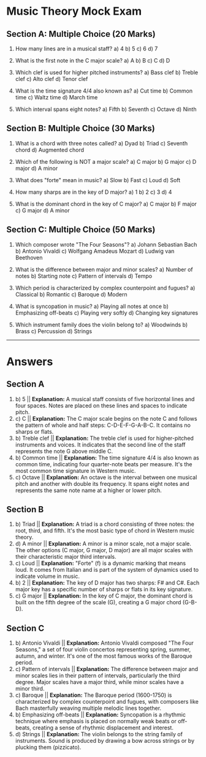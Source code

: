 # Music Theory Mock Exam

## Section A: Multiple Choice (20 Marks)

1.  How many lines are in a musical staff?
    a) 4
    b) 5
    c) 6
    d) 7

2.  What is the first note in the C major scale?
    a) A
    b) B
    c) C
    d) D

3.  Which clef is used for higher pitched instruments?
    a) Bass clef
    b) Treble clef
    c) Alto clef
    d) Tenor clef

4.  What is the time signature 4/4 also known as?
    a) Cut time
    b) Common time
    c) Waltz time
    d) March time

5.  Which interval spans eight notes?
    a) Fifth
    b) Seventh
    c) Octave
    d) Ninth

## Section B: Multiple Choice (30 Marks)

1.  What is a chord with three notes called?
    a) Dyad
    b) Triad
    c) Seventh chord
    d) Augmented chord

2.  Which of the following is NOT a major scale?
    a) C major
    b) G major
    c) D major
    d) A minor

3.  What does "forte" mean in music?
    a) Slow
    b) Fast
    c) Loud
    d) Soft

4.  How many sharps are in the key of D major?
    a) 1
    b) 2
    c) 3
    d) 4

5.  What is the dominant chord in the key of C major?
    a) C major
    b) F major
    c) G major
    d) A minor

## Section C: Multiple Choice (50 Marks)

1.  Which composer wrote "The Four Seasons"?
    a) Johann Sebastian Bach
    b) Antonio Vivaldi
    c) Wolfgang Amadeus Mozart
    d) Ludwig van Beethoven

2.  What is the difference between major and minor scales?
    a) Number of notes
    b) Starting note
    c) Pattern of intervals
    d) Tempo

3.  Which period is characterized by complex counterpoint and fugues?
    a) Classical
    b) Romantic
    c) Baroque
    d) Modern

4.  What is syncopation in music?
    a) Playing all notes at once
    b) Emphasizing off-beats
    c) Playing very softly
    d) Changing key signatures

5.  Which instrument family does the violin belong to?
    a) Woodwinds
    b) Brass
    c) Percussion
    d) Strings

---

# Answers

## Section A

1.  b) 5 || **Explanation:** A musical staff consists of five horizontal lines and four spaces. Notes are placed on these lines and spaces to indicate pitch.
2.  c) C || **Explanation:** The C major scale begins on the note C and follows the pattern of whole and half steps: C-D-E-F-G-A-B-C. It contains no sharps or flats.
3.  b) Treble clef || **Explanation:** The treble clef is used for higher-pitched instruments and voices. It indicates that the second line of the staff represents the note G above middle C.
4.  b) Common time || **Explanation:** The time signature 4/4 is also known as common time, indicating four quarter-note beats per measure. It's the most common time signature in Western music.
5.  c) Octave || **Explanation:** An octave is the interval between one musical pitch and another with double its frequency. It spans eight notes and represents the same note name at a higher or lower pitch.

## Section B

1.  b) Triad || **Explanation:** A triad is a chord consisting of three notes: the root, third, and fifth. It's the most basic type of chord in Western music theory.
2.  d) A minor || **Explanation:** A minor is a minor scale, not a major scale. The other options (C major, G major, D major) are all major scales with their characteristic major third intervals.
3.  c) Loud || **Explanation:** "Forte" (f) is a dynamic marking that means loud. It comes from Italian and is part of the system of dynamics used to indicate volume in music.
4.  b) 2 || **Explanation:** The key of D major has two sharps: F# and C#. Each major key has a specific number of sharps or flats in its key signature.
5.  c) G major || **Explanation:** In the key of C major, the dominant chord is built on the fifth degree of the scale (G), creating a G major chord (G-B-D).

## Section C

1.  b) Antonio Vivaldi || **Explanation:** Antonio Vivaldi composed "The Four Seasons," a set of four violin concertos representing spring, summer, autumn, and winter. It's one of the most famous works of the Baroque period.
2.  c) Pattern of intervals || **Explanation:** The difference between major and minor scales lies in their pattern of intervals, particularly the third degree. Major scales have a major third, while minor scales have a minor third.
3.  c) Baroque || **Explanation:** The Baroque period (1600-1750) is characterized by complex counterpoint and fugues, with composers like Bach masterfully weaving multiple melodic lines together.
4.  b) Emphasizing off-beats || **Explanation:** Syncopation is a rhythmic technique where emphasis is placed on normally weak beats or off-beats, creating a sense of rhythmic displacement and interest.
5.  d) Strings || **Explanation:** The violin belongs to the string family of instruments. Sound is produced by drawing a bow across strings or by plucking them (pizzicato).

